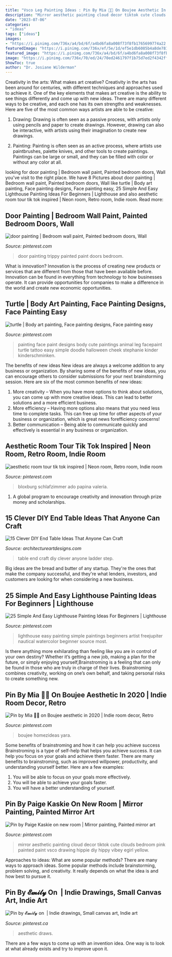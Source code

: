 ```yaml
---
title: "Vsco Leg Painting Ideas : Pin By Mia 🦋💗 On Boujee Aesthetic In 2020"
description: "Mirror aesthetic painting cloud decor tiktok cute clouds bedroom pink painted paint vsco drawing hippie diy hippy vibey egirl yellow"
date: "2023-07-06"
categories:
- "ideas"
tags: ["ideas"]
images:
- "https://i.pinimg.com/736x/a4/bd/6f/a4bd6fa8a008f73f8fb1765699774a22.jpg"
featuredImage: "https://i.pinimg.com/736x/ef/5e/1d/ef5e1db6085b4a8de7816591150d5259.jpg"
featured_image: "https://i.pinimg.com/736x/a4/bd/6f/a4bd6fa8a008f73f8fb1765699774a22.jpg"
image: "https://i.pinimg.com/736x/70/ed/24/70ed2461797f1b75d7ed2f4342ff6b4e.jpg"
ShowToc: true
author: "Dr. Josiane Wilderman"
---
```



Creativity in the arts: What makes art creative?
Creativity in the arts has been around for centuries, with different techniques and approaches used to achieve it. One of the key elements that makes art creative is the ability to see things differently and come up with new ideas. There are many different ways to be creative, and each one has its own strengths and weaknesses. Here are five of the most common ways artists are able to be creative: 
1. Drawing: Drawing is often seen as a passive process, with artists only using pencils and paper to create drawings. However, drawing can also be interactive, with artists using their imagination to create new drawings.

2. Painting: Painting is often seen as an active process, where artists use paintbrushes, palette knives, and other tools to create paintings. Paintings can be large or small, and they can be filled with color or without any color at all.

	

		
looking for door painting | Bedroom wall paint, Painted bedroom doors, Wall you've visit to the right place. We have 8 Pictures about door painting | Bedroom wall paint, Painted bedroom doors, Wall like turtle | Body art painting, Face painting designs, Face painting easy, 25 Simple And Easy Lighthouse Painting Ideas For Beginners | Lighthouse and also aesthetic room tour tik tok inspired | Neon room, Retro room, Indie room. Read more:
		
    
## Door Painting | Bedroom Wall Paint, Painted Bedroom Doors, Wall

<img loading=lazy src="https://i.pinimg.com/736x/f8/6b/ec/f86becc9ef585c059cdde65abc15efc2.jpg" onerror="this.onerror=null;this.src='https://tse1.mm.bing.net/th?id=OIP.H5QogywMlxNh1jMsmzWeFwHaMz&amp;pid=15.1';" alt="door painting | Bedroom wall paint, Painted bedroom doors, Wall">

_Source: pinterest.com_

>door painting trippy painted paint doors bedroom. 

	

What is innovation?
Innovation is the process of creating new products or services that are different from those that have been available before. Innovation can be found in everything from technology to how businesses operate. It can provide opportunities for companies to make a difference in the world and create new economic opportunities.

    
## Turtle | Body Art Painting, Face Painting Designs, Face Painting Easy

<img loading=lazy src="https://i.pinimg.com/736x/ef/5e/1d/ef5e1db6085b4a8de7816591150d5259.jpg" onerror="this.onerror=null;this.src='https://tse1.mm.bing.net/th?id=OIP.0j3FDbgXH4FgAFv1WZkb1wHaJ4&amp;pid=15.1';" alt="turtle | Body art painting, Face painting designs, Face painting easy">

_Source: pinterest.com_

>painting face paint designs body cute paintings animal leg facepaint turtle tattoo easy simple doodle halloween cheek stephanie kinder kinderschminken. 

	

The benefits of new ideas
New ideas are always a welcome addition to any business or organization. By sharing some of the benefits of new ideas, you can encourage others to consider submissions for your next brainstorming session. Here are six of the most common benefits of new ideas: 
1. More creativity – When you have more options to think about solutions, you can come up with more creative ideas. This can lead to better solutions and a more efficient business. 
2. More efficiency – Having more options also means that you need less time to complete tasks. This can free up time for other aspects of your business or organization, which is great news forefficiency concerns! 
3. Better communication – Being able to communicate quickly and effectively is essential in any business or organization.

    
## Aesthetic Room Tour Tik Tok Inspired | Neon Room, Retro Room, Indie Room

<img loading=lazy src="https://i.pinimg.com/736x/a4/bd/6f/a4bd6fa8a008f73f8fb1765699774a22.jpg" onerror="this.onerror=null;this.src='https://tse2.mm.bing.net/th?id=OIP.wXAH9lqfC7tRl-hpo0V68gHaOs&amp;pid=15.1';" alt="aesthetic room tour tik tok inspired | Neon room, Retro room, Indie room">

_Source: pinterest.com_

>bloxburg schlafzimmer ado papina valeria. 

	

1. A global program to encourage creativity and innovation through prize money and scholarships. 

    
## 15 Clever DIY End Table Ideas That Anyone Can Craft

<img loading=lazy src="http://www.architectureartdesigns.com/wp-content/uploads/2017/07/15-Clever-DIY-End-Table-Ideas-That-Anyone-Can-Craft-15.jpg" onerror="this.onerror=null;this.src='https://tse4.mm.bing.net/th?id=OIP.CRRA3fcA_fgdhF2G1xXkeQHaK3&amp;pid=15.1';" alt="15 Clever DIY End Table Ideas That Anyone Can Craft">

_Source: architectureartdesigns.com_

>table end craft diy clever anyone ladder step. 

	

Big ideas are the bread and butter of any startup. They're the ones that make the company successful, and they're what lenders, investors, and customers are looking for when considering a new business.

    
## 25 Simple And Easy Lighthouse Painting Ideas For Beginners | Lighthouse

<img loading=lazy src="https://i.pinimg.com/736x/e4/68/8a/e4688a454ec545582af6c3843254a023.jpg" onerror="this.onerror=null;this.src='https://tse4.mm.bing.net/th?id=OIP.kWvTykJi9pe2XGYP0iKu8QHaJ7&amp;pid=15.1';" alt="25 Simple And Easy Lighthouse Painting Ideas For Beginners | Lighthouse">

_Source: pinterest.com_

>lighthouse easy painting simple paintings beginners artist freejupiter nautical watercolor beginner source most. 

	

Is there anything more exhilarating than feeling like you are in control of your own destiny? Whether it’s getting a new job, making a plan for the future, or simply enjoying yourself,Brainstroming is a feeling that can only be found in those who are truly in charge of their lives. Brainstroming combines creativity, working on one’s own behalf, and taking personal risks to create something new.

    
## Pin By Mia 🦋💗 On Boujee Aesthetic In 2020 | Indie Room Decor, Retro

<img loading=lazy src="https://i.pinimg.com/736x/70/ed/24/70ed2461797f1b75d7ed2f4342ff6b4e.jpg" onerror="this.onerror=null;this.src='https://tse2.mm.bing.net/th?id=OIP.TVUMd07vWYH0g_mfAUbmoQHaKk&amp;pid=15.1';" alt="Pin by Mia 🦋💗 on Boujee aesthetic in 2020 | Indie room decor, Retro">

_Source: pinterest.com_

>boujee homezideas yara. 

	

Some benefits of brainstroming and how it can help you achieve success
Brainstroming is a type of self-help that helps you achieve success. It can help you focus on your goals and achieve them faster. There are many benefits to brainstroming, such as improved willpower, productivity, and understanding yourself better. Here are a few examples: 
1) You will be able to focus on your goals more effectively.
2) You will be able to achieve your goals faster.
3) You will have a better understanding of yourself.

    
## Pin By Paige Kaskie On New Room | Mirror Painting, Painted Mirror Art

<img loading=lazy src="https://i.pinimg.com/736x/41/53/6a/41536abfe5f0e57fa2184c8d365fff00.jpg" onerror="this.onerror=null;this.src='https://tse2.mm.bing.net/th?id=OIP._tjU2N7pw87vdcDgZOZbFAHaNL&amp;pid=15.1';" alt="Pin by Paige Kaskie on new room | Mirror painting, Painted mirror art">

_Source: pinterest.com_

>mirror aesthetic painting cloud decor tiktok cute clouds bedroom pink painted paint vsco drawing hippie diy hippy vibey egirl yellow. 

	

Approaches to ideas: What are some popular methods?
There are many ways to approach ideas. Some popular methods include brainstorming, problem solving, and creativity. It really depends on what the idea is and how best to pursue it.

    
## Pin By 𝓔𝓶𝓲𝓵𝔂 On ️ | Indie Drawings, Small Canvas Art, Indie Art

<img loading=lazy src="https://i.pinimg.com/736x/7f/b7/4d/7fb74de424cda8966d01b64ab72fcde2.jpg" onerror="this.onerror=null;this.src='https://tse3.mm.bing.net/th?id=OIP.mWjrt4VDEPhn-FddzogJRAHaKR&amp;pid=15.1';" alt="Pin by 𝓔𝓶𝓲𝓵𝔂 on ️ | Indie drawings, Small canvas art, Indie art">

_Source: pinterest.ca_

>aesthetic draws. 

	

There are a few ways to come up with an invention idea.  One way is to look at what already exists and try to improve upon it.

